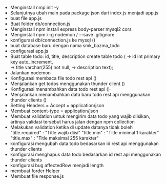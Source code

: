 - Menginstall nmp init -y
- Selanjutnya ubah main pada package json dari index.js menjadi app.js
- buat file app.js
- Buat folder db/connection.js
- Menginstall npm install express body-parser mysql2 cors
- Menginstall npm i -g nodemon / --save .gitignore
- konfigurasi db/connection.js ke mysql ()
- buat database baru dengan nama smk_bazma_todo
- configurasi app.js
- Buat table todo: id, title, description 
create table todo (
    -> id int primary key auto_increment,                           
    -> title varchar(255) not null,
    -> description text);
- Jalankan nodemon
- Konfigurasi membaca file todo rest api ()
- Menjalankan get todos menggunakan thunder client () 
- Konfigurasi menambahkan data todo rest api ()
- Menjalankan menambahkan data baru todo rest api menggunakan thunder clients () 
- Setting Headers = Accept = application/json
- Membuat content-type = application/json
- Membuat validation untuk mengirim data todo yang wajib diisikan, artinya validasi tersebut harus jalan dengan npm collection
- Melakukan validation ketika di update datanya tidak boleh
"title.required" : "Title wajib diisi" 
"title.min" : "Title minimal 1 karakter"
"title.max" : "Title maksimal 255 karakter"
- konfigurasi mengubah data todo bedasarkan id rest api menggunakan thunder clients
- konfigurasi menghapus data todo bedasarkan id rest api menggunakan thunder clients
- konfigurasi bug affectedRow menjadi length
- membuat forder Helper
 - Membuat file response.js
